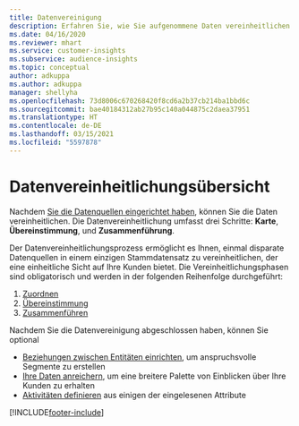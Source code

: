 ```yaml
---
title: Datenvereinigung
description: Erfahren Sie, wie Sie aufgenommene Daten vereinheitlichen können.
ms.date: 04/16/2020
ms.reviewer: mhart
ms.service: customer-insights
ms.subservice: audience-insights
ms.topic: conceptual
author: adkuppa
ms.author: adkuppa
manager: shellyha
ms.openlocfilehash: 73d8006c670268420f8cd6a2b37cb214ba1bbd6c
ms.sourcegitcommit: bae40184312ab27b95c140a044875c2daea37951
ms.translationtype: HT
ms.contentlocale: de-DE
ms.lasthandoff: 03/15/2021
ms.locfileid: "5597878"
---
```

# <a name="data-unification-overview"></a>Datenvereinheitlichungsübersicht

Nachdem [Sie die Datenquellen eingerichtet haben](data-sources.md), können Sie die Daten vereinheitlichen. Die Datenvereinheitlichung umfasst drei Schritte: **Karte**, **Übereinstimmung**, und **Zusammenführung**.

Der Datenvereinheitlichungsprozess ermöglicht es Ihnen, einmal disparate Datenquellen in einem einzigen Stammdatensatz zu vereinheitlichen, der eine einheitliche Sicht auf Ihre Kunden bietet. Die Vereinheitlichungsphasen sind obligatorisch und werden in der folgenden Reihenfolge durchgeführt:

1. [Zuordnen](map-entities.md)
2. [Übereinstimmung](match-entities.md)
3. [Zusammenführen](merge-entities.md)

Nachdem Sie die Datenvereinigung abgeschlossen haben, können Sie optional

- [Beziehungen zwischen Entitäten einrichten](relationships.md), um anspruchsvolle Segmente zu erstellen
- [Ihre Daten anreichern](enrichment-hub.md), um eine breitere Palette von Einblicken über Ihre Kunden zu erhalten
- [Aktivitäten definieren](activities.md) aus einigen der eingelesenen Attribute


[!INCLUDE[footer-include](../includes/footer-banner.md)]